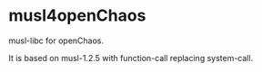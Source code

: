 # musl4openChaos
musl-libc for openChaos.

It is based on musl-1.2.5 with function-call replacing system-call. 
